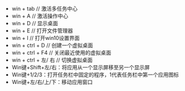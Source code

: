 * win + tab // 激活多任务中心
* win + A // 激活操作中心
* win + D // 显示桌面
*  win + E // 打开文件管理器
* win + I // 打开win10设置界面
* win + ctrl + D //  创建一个虚拟桌面
* win + ctrl + F4 // 关闭最近使用的虚拟桌面
* win + ctrl + 左/ 右 // 切换虚拟桌面
* Win键+Shift+左/右：将应用从一个显示屏移至另一个显示屏 
* Win键+1/2/3：打开任务栏中固定的程序，1代表任务栏中第一个应用图标 
* Win键+左/右/上/下：移动应用窗口 
